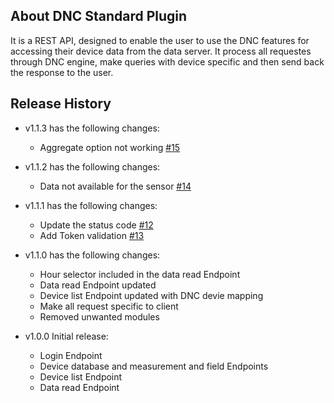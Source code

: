 ## About DNC Standard Plugin

It is a REST API, designed to enable the user to use the DNC features for accessing their device data from the data server. It process all requestes through DNC engine, make queries with device specific and then send back the response to the user.

## Release History

- v1.1.3 has the following changes:
  - Aggregate option not working [#15](https://github.com/mcci-catena/DNC-Std-Plugin/commit/741308b73a2a1c0e0c1f50f71e721835e91d72e1)

- v1.1.2 has the following changes:
  - Data not available for the sensor [#14](https://github.com/mcci-catena/DNC-Std-Plugin/commit/fe6fd3f239bc535db96f9f03267a0e484c935f90)

- v1.1.1 has the following changes:
  - Update the status code [#12](https://github.com/mcci-catena/DNC-Std-Plugin/commit/feb93806c7ef869bf26fa69da5e932a4bd1f3df8)
  - Add Token validation [#13](https://github.com/mcci-catena/DNC-Std-Plugin/commit/1d869cf7457528a949d3486aefb0c4018c459f1c)

- v1.1.0 has the following changes:
  - Hour selector included in the data read Endpoint
  - Data read Endpoint updated
  - Device list Endpoint updated with DNC devie mapping
  - Make all request specific to client 
  - Removed unwanted modules

- v1.0.0 Initial release:
  - Login Endpoint
  - Device database and measurement and field Endpoints
  - Device list Endpoint
  - Data read Endpoint
